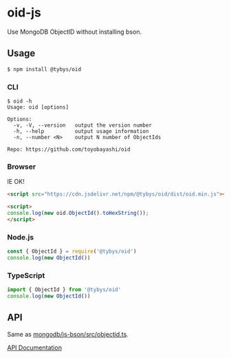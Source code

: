 # oid-js

Use MongoDB ObjectID without installing bson.

## Usage

``` bash
$ npm install @tybys/oid
```

### CLI

```
$ oid -h
Usage: oid [options]

Options:
  -v, -V, --version   output the version number
  -h, --help          output usage information
  -n, --number <N>    output N number of ObjectIds

Repo: https://github.com/toyobayashi/oid
```

### Browser

IE OK!

``` html
<script src="https://cdn.jsdelivr.net/npm/@tybys/oid/dist/oid.min.js"></script>

<script>
console.log(new oid.ObjectId().toHexString());
</script>
```

### Node.js

``` js
const { ObjectId } = require('@tybys/oid')
console.log(new ObjectId())
```

### TypeScript

``` ts
import { ObjectId } from '@tybys/oid'
console.log(new ObjectId())
```

## API

Same as [mongodb/js-bson/src/objectid.ts](https://github.com/mongodb/js-bson/blob/master/src/objectid.ts).

[API Documentation](https://github.com/toyobayashi/oid/blob/master/js/docs/api/index.md)
